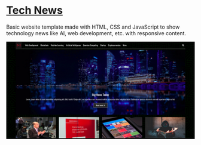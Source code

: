 # [Tech News](https://rafalamao.github.io/html-tech-news/)

Basic website template made with HTML, CSS and JavaScript to show technology news like AI, web development, etc. with responsive content.

![image](https://github.com/RAFALAMAO/MyPortfolio/raw/master/public/images/projects/SimpleHTML.png)
